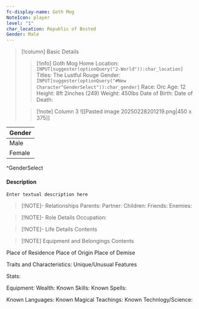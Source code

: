 ```yaml
---
fc-display-name: Goth Mog
NoteIcon: player
level: "1"
char_location: Republic of Bosted
Gender: Male
---
```


> [!column] Basic Details
>> [!info] Goth Mog 
>> Home Location: `INPUT[suggester(optionQuery("2-World")):char_location]` 
>> Titles: The Lustful Rouge
>> Gender: `INPUT[suggester(optionQuery("#New Character^GenderSelect")):char_gender]`
>> Race: Orc
>> Age: 12
>> Height: 8ft 2inches (249)
>> Weight: 450lbs
>> Date of Birth:
>> Date of Death:
>
>> [!note] Column 3
>>![[Pasted image 20250228201219.png|450 x 375]]



| Gender |
| ------ |
| Male   |
| Female |
^GenderSelect



#### Description
`Enter textual description here`

> [!NOTE]- Relationships
> Parents:
> Partner:
> Children:
> Friends:
> Enemies:

> [!NOTE]- Role Details
> Occupation:

> [!NOTE]- Life Details
> Contents

> [!NOTE] Equipment and Belongings
> Contents


Place of Residence
Place of Origin
Place of Demise

Traits and Characteristics:
Unique/Unusual Features

Stats:

Equipment:
Wealth:
Known Skills:
Known Spells:

Known Languages:
Known Magical Teachings:
Known Technlogy/Science:
